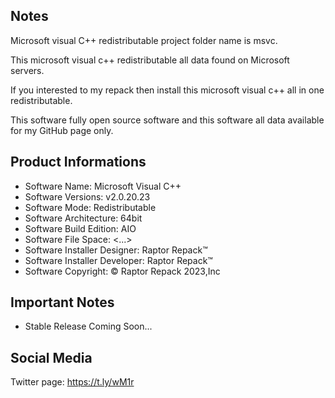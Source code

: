 Notes
------------------------------------------------

Microsoft visual C++ redistributable project folder name  is msvc.

This microsoft visual c++ redistributable all data found on Microsoft servers.

If you interested to my repack then install this microsoft visual c++ all in one redistributable.

This software fully open source software and this software all data available for my GitHub page only.

Product Informations
------------------------------------------------
- Software Name: Microsoft Visual C++
- Software Versions: v2.0.20.23
- Software Mode: Redistributable
- Software Architecture: 64bit
- Software Build Edition: AIO
- Software File Space: <...>
- Software Installer Designer: Raptor Repack™
- Software Installer Developer: Raptor Repack™
- Software Copyright: © Raptor Repack 2023,Inc

Important Notes
-----------------------------------------------
- Stable Release Coming Soon...

Social Media
-----------------------------------------------
Twitter page: https://t.ly/wM1r

